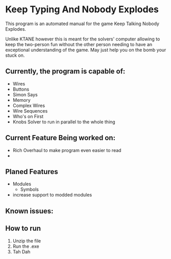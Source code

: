 # Keep Typing And Nobody Explodes

This program is an automated manual for the game Keep Talking Nobody Explodes.

Unlike KTANE however this is meant for the solvers' computer allowing to keep the two-person fun without the other
person needing to have an exceptional understanding of the game. May just help you on the bomb your stuck on.

## Currently, the program is capable of:

* Wires
* Buttons
* Simon Says
* Memory
* Complex Wires
* Wire Sequences
* Who's on First
* Knobs Solver to run in parallel to the whole thing

## Current Feature Being worked on:
* Rich Overhaul to make program even easier to read
*

## Planed Features
* Modules
  * Symbols
* increase support to modded modules

## Known issues:

## How to run

1. Unzip the file
2. Run the .exe
3. Tah Dah
